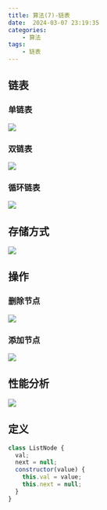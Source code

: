 ```yaml
---
title: 算法(7)-链表
date:  2024-03-07 23:19:35
categories:
    - 算法
tags:
    - 链表
---
```


## 链表

### 单链表

![](https://code-thinking-1253855093.file.myqcloud.com/pics/20200806194529815.png)

### 双链表

![](https://code-thinking-1253855093.file.myqcloud.com/pics/20200806194559317.png)

### 循环链表

![](https://code-thinking-1253855093.file.myqcloud.com/pics/20200806194629603.png)

## 存储方式

![](https://code-thinking-1253855093.file.myqcloud.com/pics/20200806194613920.png)

## 操作

### 删除节点

![](https://code-thinking-1253855093.file.myqcloud.com/pics/20200806195114541-20230310121459257.png)

### 添加节点

![](https://code-thinking-1253855093.file.myqcloud.com/pics/20200806195134331-20230310121503147.png)

## 性能分析

![](https://code-thinking-1253855093.file.myqcloud.com/pics/20200806195200276.png)

## 定义

```javascript
class ListNode {
  val;
  next = null;
  constructor(value) {
    this.val = value;
    this.next = null;
  }
}
```